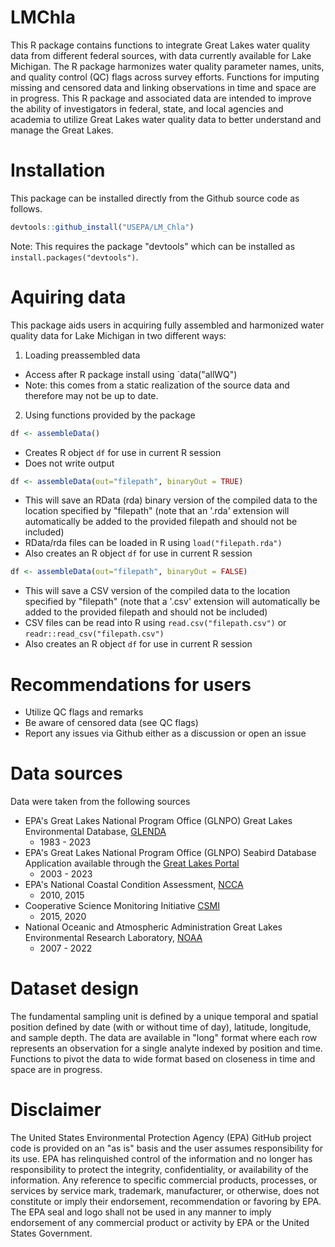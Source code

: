 # LMChla 


This R package contains functions to integrate Great Lakes water quality data from different federal sources, with data currently available for Lake Michigan. The R package harmonizes water quality parameter names, units, and quality control (QC) flags across survey efforts. Functions for imputing missing and censored data and linking observations in time and space are in progress. This R package and associated data are intended to improve the ability of investigators in federal, state, and local agencies and academia to utilize Great Lakes water quality data to better understand and manage the Great Lakes. 

# Installation
This package can be installed directly from the Github source code as follows.

```r
devtools::github_install("USEPA/LM_Chla")
```

Note: This requires the package "devtools" which can be installed as `install.packages("devtools")`.


# Aquiring data
This package aids users in acquiring fully assembled and harmonized water quality data for Lake Michigan in two different ways:

1) Loading preassembled data
  - Access after R package install using `data("allWQ")
  - Note: this comes from a static realization of the source data and therefore may not be up to date.

2) Using functions provided by the package

```r
df <- assembleData()
```
  - Creates R object `df` for use in current R session
  - Does not write output
  
```r
df <- assembleData(out="filepath", binaryOut = TRUE)
```
  - This will save an RData (rda) binary version of the compiled data to the location specified by "filepath" (note that an '.rda' extension will automatically be added to the provided filepath and should not be included)
  - RData/rda files can be loaded in R using `load("filepath.rda")`
  - Also creates an R object `df` for use in current R session

```r
df <- assembleData(out="filepath", binaryOut = FALSE)
```
  - This will save a CSV version of the compiled data to the location specified by "filepath" (note that a '.csv' extension will automatically be added to the provided filepath and should not be included)
  - CSV files can be read into R using `read.csv("filepath.csv")` or `readr::read_csv("filepath.csv")`
  - Also creates an R object `df` for use in current R session

<!---
The full documentation is contained [here](docs/UserInfo.md). The sections below link to different sections throughout that document. The documentation is split into different types that target different end users: [general users](#user-documentation) and [developers](#developer-documentation). Additionally, we provide sparse [documentation on the process](#processtechnical-documentation) which we used to develop this software. The documentation was split this way as per suggestion in [this blogpost](https://helpjuice.com/blog/software-documentation).
-->

<!---
# Suggested workflows -- IN DEVELOPMENT
Suggested workflows (still in development) are included with the package. [These workflows](R/postProcessing.R) provide the ability to:

- Impute censored data based on detection limits
  - starting with data (`df`) in long format
  ```r
  dfimputed <- .dlImputation(df, imputeMethod = "halfMDL")
  ```

- Pivot from long to wide format
  ```r
  dfshort <- .exactPivot(dflong)
  ```
--> 


# Recommendations for users
- Utilize QC flags and remarks
- Be aware of censored data (see QC flags)
- Report any issues via Github either as a discussion or open an issue


<!---
## [General functionality](docs/useNdesign.md)
In general, this toolbox is meant to aid researchers by reading, cleaning, and joining data from different sources for Lake Michigan. This toolbox does the following (each of which will be documented more thoroughly in the following sections)

- Download data from remote sources (under construction)
- Clean each dataset individually
- Combine into a unified dataset
- Provide utilities for processing (imputation etc.)
--> 

# Data sources
Data were taken from the following sources

- EPA's Great Lakes National Program Office (GLNPO) Great Lakes Environmental Database, [GLENDA](https://cdx.epmeea.gov/)
  - 1983 - 2023
- EPA's Great Lakes National Program Office (GLNPO) Seabird Database Application available through the [Great Lakes Portal](https://login.glnpo.net/dana-na/auth/url_default/welcome.cgi)
  - 2003 - 2023
- EPA's National Coastal Condition Assessment, [NCCA](https://www.epa.gov/national-aquatic-resource-surveys/ncca)
  - 2010, 2015
- Cooperative Science Monitoring Initiative [CSMI](https://www.epa.gov/great-lakes-monitoring/cooperative-science-and-monitoring-initiative-csmi)
  - 2015, 2020 
- National Oceanic and Atmospheric Administration Great Lakes Environmental Research Laboratory, [NOAA](https://www.glerl.noaa.gov/)
  - 2007 - 2022


# Dataset design
The fundamental sampling unit is defined by a unique temporal and spatial position defined by date (with or without time of day), latitude, longitude, and sample depth. The data are available in "long" format where each row represents an observation for a single analyte indexed by position and time. Functions to pivot the data to wide format based on closeness in time and space are in progress.



# Disclaimer
The United States Environmental Protection Agency (EPA) GitHub project code is provided on an "as is" basis and the user assumes responsibility for its use. EPA has relinquished control of the information and no longer has responsibility to protect the integrity, confidentiality, or availability of the information. Any reference to specific commercial products, processes, or services by service mark, trademark, manufacturer, or otherwise, does not constitute or imply their endorsement, recommendation or favoring by EPA. The EPA seal and logo shall not be used in any manner to imply endorsement of any commercial product or activity by EPA or the United States Government.
